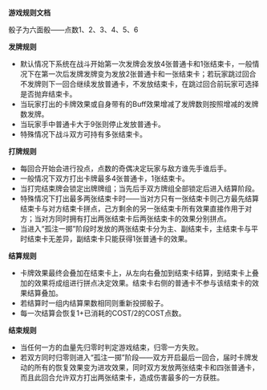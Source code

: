 **游戏规则文档**

骰子为六面骰——点数1、2、3、4、5、6

**发牌规则**

* 默认情况下系统在战斗开始第一次发牌会发放4张普通卡和1张结束卡，一般情况下在第一次后发牌发牌变为发放2张普通卡和一张结束卡；若玩家跳过回合不发牌则下一回合继续发放普通卡，不发放结束卡，在跳过回合前玩家可选择是否抛弃结束卡。
* 当玩家打出的卡牌效果或自身带有的Buff效果增减了发牌数则按照增减的发牌数发牌。
* 当玩家手中普通卡大于9张则停止发放普通卡。
* 特殊情况下战斗双方可持有多张结束卡。

**打牌规则**

* 每回合开始会进行投点，点数的奇偶决定玩家与敌方谁先手谁后手。
* 一般情况下双方打出卡牌最多4张普通卡，1张结束卡。
* 当打完结束牌会锁定出牌牌组；当先后手双方牌组全部锁定后进入结算阶段。
* 特殊情况下打出最多两张结束卡时——当对方只有一张结束卡则己方最先结算结束卡与对方结束卡拼点，己方剩余的另一张结束卡所有效果直接作用于对方；当对方同时拥有打出两张结束卡后两张结束卡的效果分别拼点。
* 当进入“孤注一掷”阶段时发放的两张结束卡分为主、副结束卡，主结束卡与平时结束卡无差异，副结束卡只能获得1张普通卡的效果。

**结算规则**

* 卡牌效果最终会叠加在结束卡上，从左向右叠加到结束卡结算，到结束卡上叠加的效果将成组进行拼点决定效果。结束卡右侧的普通卡不参与该结束卡的效果结算叠加。
* 若结算时一组内结算果数相同则重新投掷骰子。
* 每一次结算会恢复1+已消耗的COST/2的COST点数。

**结束规则**

- 当任何一方的血量先归零时判定游戏结束，归零一方失败。
- 若双方同时归零则进入“孤注一掷”阶段——双方开启最后一回合，届时卡牌发动的所有的恢复效果变为进攻效果，同时双方发放两张结束卡和四张普通卡，而且此回合允许双方打出两张结束卡，造成伤害最多的一方获胜。